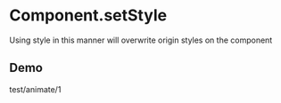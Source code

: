 # Component.setStyle

Using style in this manner will overwrite origin styles on the component

## Demo
test/animate/1